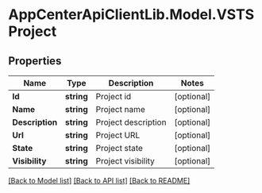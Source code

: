 # AppCenterApiClientLib.Model.VSTSProject
## Properties

Name | Type | Description | Notes
------------ | ------------- | ------------- | -------------
**Id** | **string** | Project id | [optional] 
**Name** | **string** | Project name | [optional] 
**Description** | **string** | Project description | [optional] 
**Url** | **string** | Project URL | [optional] 
**State** | **string** | Project state | [optional] 
**Visibility** | **string** | Project visibility | [optional] 

[[Back to Model list]](../README.md#documentation-for-models) [[Back to API list]](../README.md#documentation-for-api-endpoints) [[Back to README]](../README.md)

